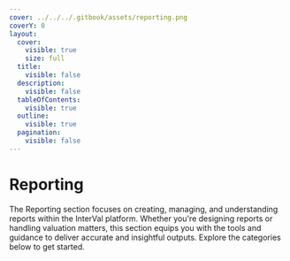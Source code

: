 ```yaml
---
cover: ../../../.gitbook/assets/reporting.png
coverY: 0
layout:
  cover:
    visible: true
    size: full
  title:
    visible: false
  description:
    visible: false
  tableOfContents:
    visible: true
  outline:
    visible: true
  pagination:
    visible: false
---
```


# Reporting

The Reporting section focuses on creating, managing, and understanding reports within the InterVal platform. Whether you're designing reports or handling valuation matters, this section equips you with the tools and guidance to deliver accurate and insightful outputs. Explore the categories below to get started.
